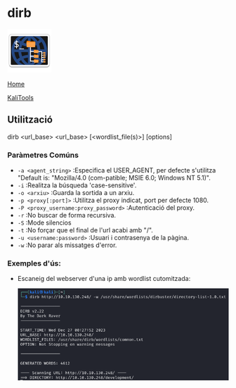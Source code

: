 # dirb

![](./img/dirbLogo.png)

[Home](../../../README.md)

[KaliTools](https://www.kali.org/tools/dirb/)

## Utilització

dirb <url_base> <url_base> [<wordlist_file(s)>] [options]

### Paràmetres Comúns
 - `-a <agent_string>` :Especifica el USER_AGENT, per defecte s'utilitza "Default is: "Mozilla/4.0 (com-patible; MSIE 6.0; Windows NT 5.1)".
 - `-i` :Realitza la búsqueda 'case-sensitive'.
 - `-o <arxiu>` :Guarda la sortida a un arxiu.
 - `-p <proxy[:port]>` :Utilitza el proxy indicat, port per defecte 1080.
 - `-P <proxy_username:proxy_password>` :Autenticació del proxy.
 - `-r` :No buscar de forma recursiva.
 - `-S` :Mode silencios
 - `-t` :No forçar que el final de l'url acabi amb "/".
 - `-u <username:password>` :Usuari i contrasenya de la pàgina.
 - `-w` :No parar als missatges d'error.


### Exemples d'ús:

 - Escaneig del webserver d'una ip amb wordlist cutomitzada:

   ![](./img/exempleScan1.png)